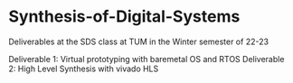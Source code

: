# Synthesis-of-Digital-Systems

Deliverables at the SDS class at TUM in the Winter semester of 22-23

Deliverable 1: Virtual prototyping with baremetal OS and RTOS
Deliverable 2: High Level Synthesis with vivado HLS 
